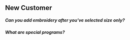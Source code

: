 ## New Customer

##### Can you add embroidery after you've selected size only?

##### What are special programs?



